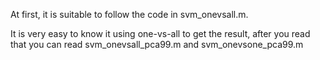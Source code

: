 At first, it is suitable to follow the code in svm_onevsall.m.

It is very easy to know it using one-vs-all to get the result, after you read that you can read svm_onevsall_pca99.m and svm_onevsone_pca99.m
